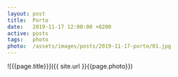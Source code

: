 ```yaml
---
layout: post
title:  Porto
date:   2019-11-17 12:00:00 +0200
active: posts
tags:   photo
photo:  /assets/images/posts/2019-11-17-porto/01.jpg
---
```


![{{page.title}}]({{ site.url }}{{page.photo}})
